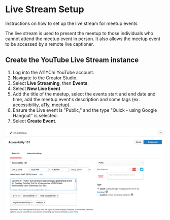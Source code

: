 # Live Stream Setup
Instructions on how to set up the live stream for meetup events

The live stream is used to present the meetup to those individuals who cannot attend the meetup event in person. It also allows the meetup event to be accessed by a remote live captioner.

## Create the YouTube Live Stream instance
1. Log into the A11YChi YouTube account.
2. Navigate to the Creator Studio.
3. Select **Live Streaming**, then **Events**.
4. Select **New Live Event**
5. Add the title of the meetup, select the events start and end date and time, add the meetup event's description and some tags (ex. accessibility, a11y, meetup).
6. Ensure the Live event is "Public," and the type "Quick - using Google Hangout" is selected.  
7. Select **Create Event**.

![Screenshot of the YouTube UI](https://github.com/A11YChi/Live-Stream-Setup/blob/master/YouTube-LiveEvent-Create.png "Screenshot of the YouTube UI")

